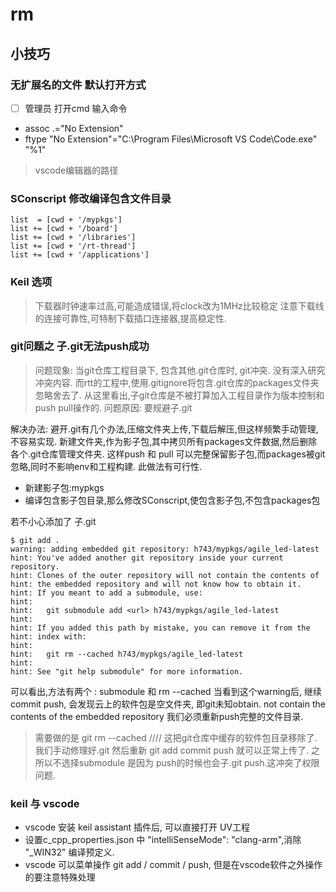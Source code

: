 # rm

## 小技巧

### 无扩展名的文件 默认打开方式
- [ ] 管理员 打开cmd 输入命令
- assoc .="No Extension"
- ftype "No Extension"="C:\Program Files\Microsoft VS Code\Code.exe" "%1"
> vscode编辑器的路径
### SConscript 修改编译包含文件目录
```
list  = [cwd + '/mypkgs']
list += [cwd + '/board']
list += [cwd + '/libraries']
list += [cwd + '/rt-thread']
list += [cwd + '/applications']
```
### Keil 选项
> 下载器时钟速率过高,可能造成错误,将clock改为1MHz比较稳定
> 注意下载线的连接可靠性,可特制下载插口连接器,提高稳定性.
### git问题之 子.git无法push成功
> 问题现象: 当git仓库工程目录下, 包含其他.git仓库时, git冲突. 没有深入研究冲突内容.
> 而rtt的工程中,使用.gitignore将包含.git仓库的packages文件夹忽略舍去了.
> 从这里看出,子git仓库是不被打算加入工程目录作为版本控制和push pull操作的.
> 问题原因: 要规避子.git

解决办法: 避开.git有几个办法,压缩文件夹上传,下载后解压,但这样频繁手动管理,不容易实现.
新建文件夹,作为影子包,其中拷贝所有packages文件数据,然后删除各个.git仓库管理文件夹.
这样push 和 pull 可以完整保留影子包,而packages被git忽略,同时不影响env和工程构建.
此做法有可行性.


- 新建影子包:mypkgs
- 编译包含影子包目录,那么修改SConscript,使包含影子包,不包含packages包

若不小心添加了 子.git
```
$ git add .
warning: adding embedded git repository: h743/mypkgs/agile_led-latest
hint: You've added another git repository inside your current repository.
hint: Clones of the outer repository will not contain the contents of
hint: the embedded repository and will not know how to obtain it.
hint: If you meant to add a submodule, use:
hint:
hint:   git submodule add <url> h743/mypkgs/agile_led-latest
hint:
hint: If you added this path by mistake, you can remove it from the
hint: index with:
hint:
hint:   git rm --cached h743/mypkgs/agile_led-latest
hint:
hint: See "git help submodule" for more information.
```
可以看出,方法有两个 : submodule 和 rm --cached
当看到这个warning后, 继续commit push, 会发现云上的软件包是空文件夹,
即git未知obtain. not contain the contents of the embedded repository
我们必须重新push完整的文件目录.
> 需要做的是
> git rm --cached ////
> 这把git仓库中缓存的软件包目录移除了.
我们手动修理好.git 然后重新 git add commit push 就可以正常上传了.
之所以不选择submodule 是因为 push的时候也会子.git push.这冲突了权限问题.

### keil 与 vscode

- vscode 安装 keil assistant 插件后, 可以直接打开 UV工程
- 设置c_cpp_properties.json 中 "intelliSenseMode": "clang-arm",消除 "_WIN32" 编译预定义.
- vscode 可以菜单操作 git add / commit / push, 但是在vscode软件之外操作的要注意特殊处理





